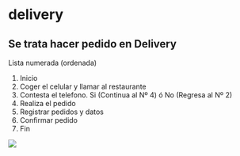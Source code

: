 # delivery

## Se trata hacer pedido en Delivery
Lista numerada (ordenada)

1. Inicio
2. Coger el celular y llamar al restaurante
3. Contesta el telefono. Si (Continua al Nº 4) ó No (Regresa al Nº 2)
4. Realiza el pedido
5. Registrar pedidos y datos
6. Confirmar pedido
7. Fin

![](http://i68.tinypic.com/11gnmyo.jpp)
